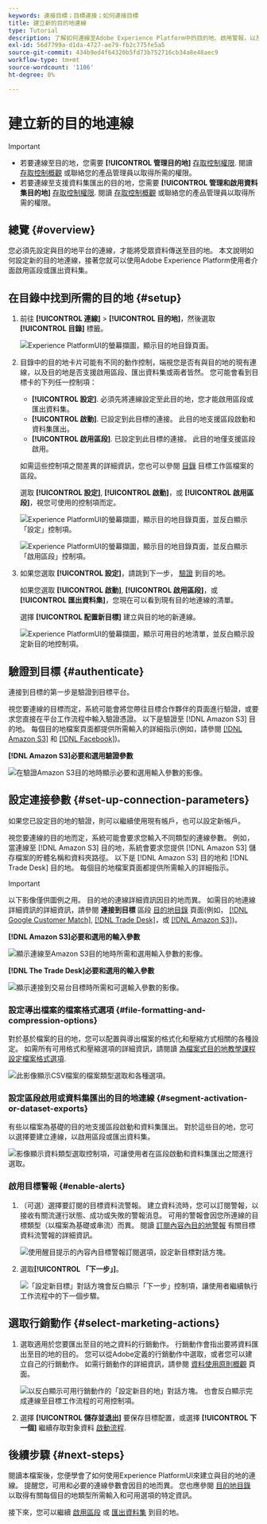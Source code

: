 ```yaml
---
keywords: 連接目標；目標連接；如何連接目標
title: 建立新的目的地連線
type: Tutorial
description: 了解如何連線至Adobe Experience Platform中的目的地、啟用警報，以及為已連線的目的地設定行銷動作。
exl-id: 56d7799a-d1da-4727-ae79-fb2c775fe5a5
source-git-commit: 434b9ed4f64320b5fd73b752716cb34a8e48aec9
workflow-type: tm+mt
source-wordcount: '1106'
ht-degree: 0%

---
```


# 建立新的目的地連線

>[!IMPORTANT]
> 
>* 若要連線至目的地，您需要 **[!UICONTROL 管理目的地]** [存取控制權限](/help/access-control/home.md#permissions). 閱讀 [存取控制概觀](/help/access-control/ui/overview.md) 或聯絡您的產品管理員以取得所需的權限。
>* 若要連線至支援資料集匯出的目的地，您需要 **[!UICONTROL 管理和啟用資料集目的地]** [存取控制權限](/help/access-control/home.md#permissions). 閱讀 [存取控制概觀](/help/access-control/ui/overview.md) 或聯絡您的產品管理員以取得所需的權限。


## 總覽 {#overview}

您必須先設定與目的地平台的連線，才能將受眾資料傳送至目的地。 本文說明如何設定新的目的地連線，接著您就可以使用Adobe Experience Platform使用者介面啟用區段或匯出資料集。

## 在目錄中找到所需的目的地 {#setup}

1. 前往 **[!UICONTROL 連線]** > **[!UICONTROL 目的地]**，然後選取 **[!UICONTROL 目錄]** 標籤。

   ![Experience PlatformUI的螢幕擷圖，顯示目的地目錄頁面。](../assets/ui/connect-destinations/catalog.png)

2. 目錄中的目的地卡片可能有不同的動作控制，端視您是否有與目的地的現有連線，以及目的地是否支援啟用區段、匯出資料集或兩者皆然。 您可能會看到目標卡的下列任一控制項：

   * **[!UICONTROL 設定]**. 必須先將連線設定至此目的地，您才能啟用區段或匯出資料集。
   * **[!UICONTROL 啟動]**. 已設定到此目標的連接。 此目的地支援區段啟動和資料集匯出。
   * **[!UICONTROL 啟用區段]**. 已設定到此目標的連接。 此目的地僅支援區段啟用。

   如需這些控制項之間差異的詳細資訊，您也可以參閱 [目錄](../ui/destinations-workspace.md#catalog) 目標工作區檔案的區段。

   選取 **[!UICONTROL 設定]**, **[!UICONTROL 啟動]**，或 **[!UICONTROL 啟用區段]**，視您可使用的控制項而定。

   ![Experience PlatformUI的螢幕擷圖，顯示目的地目錄頁面，並反白顯示「設定」控制項。](../assets/ui/connect-destinations/set-up.png)

   ![Experience PlatformUI的螢幕擷圖，顯示目的地目錄頁面，並反白顯示「啟用區段」控制項。](../assets/ui/connect-destinations/activate-segments.png)

3. 如果您選取 **[!UICONTROL 設定]**，請跳到下一步， [驗證](#authenticate) 到目的地。

   如果您選取 **[!UICONTROL 啟動]**, **[!UICONTROL 啟用區段]**，或 **[!UICONTROL 匯出資料集]**，您現在可以看到現有目的地連線的清單。

   選擇 **[!UICONTROL 配置新目標]** 建立與目的地的新連線。

   ![Experience PlatformUI的螢幕擷圖，顯示可用目的地清單，並反白顯示設定新目的地控制項。](../assets/ui/connect-destinations/configure-new-destination.png)

## 驗證到目標 {#authenticate}

連接到目標的第一步是驗證到目標平台。

視您要連線的目標而定，系統可能會將您帶往目標合作夥伴的頁面進行驗證，或要求您直接在平台工作流程中輸入驗證憑證。 以下是驗證至 [!DNL Amazon S3] 目的地。 每個目的地檔案頁面都提供所需輸入的詳細指示(例如，請參閱 [[!DNL Amazon S3]](/help/destinations/catalog/cloud-storage/amazon-s3.md#authenticate) 和 [[!DNL Facebook]](/help/destinations/catalog/social/facebook.md#authenticate))。

**[!DNL Amazon S3]必要和選用驗證參數**

![在驗證Amazon S3目的地時顯示必要和選用輸入參數的影像。](../assets/ui/connect-destinations/authenticate-amazon-s3-example.png)

## 設定連接參數 {#set-up-connection-parameters}

如果您已設定目的地的驗證，則可以繼續使用現有帳戶，也可以設定新帳戶。

視您要連線的目的地而定，系統可能會要求您輸入不同類型的連線參數。 例如，當連線至 [!DNL Amazon S3] 目的地，系統會要求您提供 [!DNL Amazon S3] 儲存檔案的貯體名稱和資料夾路徑。 以下是 [!DNL Amazon S3] 目的地和 [!DNL Trade Desk] 目的地。 每個目的地檔案頁面都提供所需輸入的詳細指示。

>[!IMPORTANT]
>
>以下影像僅供圖例之用。 目的地的連線詳細資訊因目的地而異。 如需目的地連線詳細資訊的詳細資訊，請參閱 **連接到目標** 區段 [目的地目錄](../catalog/overview.md) 頁面(例如， [[!DNL Google Customer Match]](../catalog/advertising/google-customer-match.md#connect), [[!DNL Trade Desk]](/help/destinations/catalog/advertising/tradedesk.md#connect)，或 [[!DNL Amazon S3]](/help/destinations/catalog/cloud-storage/amazon-s3.md#destination-details))。

**[!DNL Amazon S3]必要和選用的輸入參數**

![顯示連線至Amazon S3目的地時所需和選用輸入參數的影像。](../assets/ui/connect-destinations/connect-destination-amazons3-example.png)

**[!DNL The Trade Desk]必要和選用的輸入參數**

![顯示連接到交易台目標時所需和可選輸入參數的影像。](../assets/ui/connect-destinations/connect-destination-trade-desk-example.png)

### 設定導出檔案的檔案格式選項 {#file-formatting-and-compression-options}

對於基於檔案的目的地，您可以配置與導出檔案的格式化和壓縮方式相關的各種設定。 如需所有可用格式和壓縮選項的詳細資訊，請閱讀 [為檔案式目的地教學課程設定檔案格式選項](/help/destinations/ui/batch-destinations-file-formatting-options.md).

![此影像顯示CSV檔案的檔案類型選取和各種選項。](/help/destinations/assets/ui/connect-destinations/file-formatting-options.png)

### 設定區段啟用或資料集匯出的目的地連線 {#segment-activation-or-dataset-exports}

有些以檔案為基礎的目的地支援區段啟動和資料集匯出。 對於這些目的地，您可以選擇要建立連線，以啟用區段或匯出資料集。

![影像顯示資料類型選取控制項，可讓使用者在區段啟動和資料集匯出之間進行選取。](/help/destinations/assets/ui/connect-destinations/data-type-selection.png)

### 啟用目標警報 {#enable-alerts}

1. （可選）選擇要訂閱的目標資料流警報。 建立資料流時，您可以訂閱警報，以接收有關流運行狀態、成功或失敗的警報消息。 可用的警報會因您所連線的目標類型（以檔案為基礎或串流）而異。 閱讀 [訂閱內容內目的地警報](alerts.md) 有關目標資料流警報的詳細資訊。

   ![使用醒目提示的內容內目標警報訂閱選項，設定新目標對話方塊。](../assets/ui/connect-destinations/subscribe-to-alerts.png)

2. 選取&#x200B;**[!UICONTROL 「下一步」]**。

   ![「設定新目標」對話方塊會反白顯示「下一步」控制項，讓使用者繼續執行工作流程中的下一個步驟。](../assets/ui/connect-destinations/next.png)

## 選取行銷動作 {#select-marketing-actions}

1. 選取適用於您要匯出至目的地之資料的行銷動作。 行銷動作會指出要將資料匯出至目的地的目的。 您可以從Adobe定義的行銷動作中選取，或者您可以建立自己的行銷動作。 如需行銷動作的詳細資訊，請參閱 [資料使用原則概觀](../../data-governance/policies/overview.md) 頁面。

   ![以反白顯示可用行銷動作的「設定新目的地」對話方塊。 也會反白顯示完成連線至目標工作流程的可用控制項。](../assets/ui/connect-destinations/governance.png)

2. 選擇 **[!UICONTROL 儲存並退出]** 要保存目標配置，或選擇 **[!UICONTROL 下一個]** 繼續存取對象資料 [啟動流程](activation-overview.md).

## 後續步驟 {#next-steps}

閱讀本檔案後，您便學會了如何使用Experience PlatformUI來建立與目的地的連線。 提醒您，可用和必要的連線參數會因目的地而異。 您也應參閱 [目的地目錄](/help/destinations/catalog/overview.md) 以取得有關每個目的地類型所需輸入和可用選項的特定資訊。

接下來，您可以繼續 [啟用區段](/help/destinations/ui/activation-overview.md) 或 [匯出資料集](/help/destinations/ui/export-datasets.md) 到目的地。